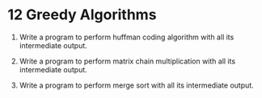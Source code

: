 # 12 Greedy Algorithms

1. Write a program to perform huffman coding algorithm with all its intermediate
   output.

2. Write a program to perform matrix chain multiplication with all its intermediate
   output.

3. Write a program to perform merge sort with all its intermediate
   output.
